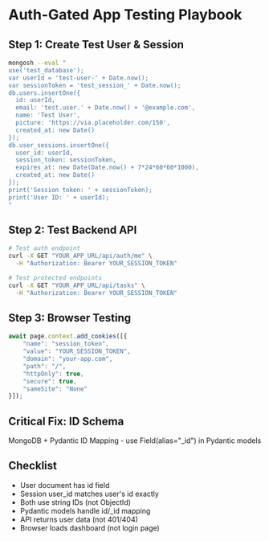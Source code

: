 # Auth-Gated App Testing Playbook

## Step 1: Create Test User & Session
```bash
mongosh --eval "
use('test_database');
var userId = 'test-user-' + Date.now();
var sessionToken = 'test_session_' + Date.now();
db.users.insertOne({
  id: userId,
  email: 'test.user.' + Date.now() + '@example.com',
  name: 'Test User',
  picture: 'https://via.placeholder.com/150',
  created_at: new Date()
});
db.user_sessions.insertOne({
  user_id: userId,
  session_token: sessionToken,
  expires_at: new Date(Date.now() + 7*24*60*60*1000),
  created_at: new Date()
});
print('Session token: ' + sessionToken);
print('User ID: ' + userId);
"
```

## Step 2: Test Backend API
```bash
# Test auth endpoint
curl -X GET "YOUR_APP_URL/api/auth/me" \
  -H "Authorization: Bearer YOUR_SESSION_TOKEN"

# Test protected endpoints
curl -X GET "YOUR_APP_URL/api/tasks" \
  -H "Authorization: Bearer YOUR_SESSION_TOKEN"
```

## Step 3: Browser Testing
```javascript
await page.context.add_cookies([{
    "name": "session_token",
    "value": "YOUR_SESSION_TOKEN",
    "domain": "your-app.com",
    "path": "/",
    "httpOnly": true,
    "secure": true,
    "sameSite": "None"
}]);
```

## Critical Fix: ID Schema
MongoDB + Pydantic ID Mapping - use Field(alias="_id") in Pydantic models

## Checklist
- User document has id field
- Session user_id matches user's id exactly
- Both use string IDs (not ObjectId)
- Pydantic models handle id/_id mapping
- API returns user data (not 401/404)
- Browser loads dashboard (not login page)
